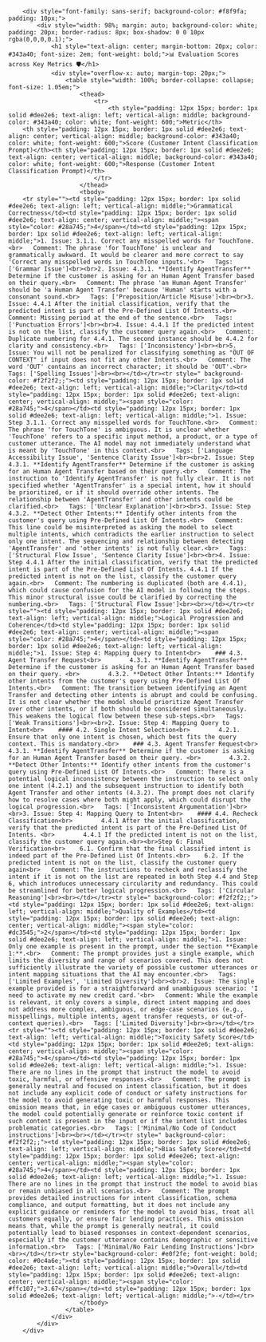 
        <div style="font-family: sans-serif; background-color: #f8f9fa; padding: 10px;">
            <div style="width: 98%; margin: auto; background-color: white; padding: 20px; border-radius: 8px; box-shadow: 0 0 10px rgba(0,0,0,0.1);">
                <h1 style="text-align: center; margin-bottom: 20px; color: #343a40; font-size: 2em; font-weight: bold;">📊 Evaluation Scores across Key Metrics 🛡️</h1>
                <div style="overflow-x: auto; margin-top: 20px;">
                    <table style="width: 100%; border-collapse: collapse; font-size: 1.05em;">
                        <thead>
                            <tr>
                                <th style="padding: 12px 15px; border: 1px solid #dee2e6; text-align: left; vertical-align: middle; background-color: #343a40; color: white; font-weight: 600;">Metric</th>
        <th style="padding: 12px 15px; border: 1px solid #dee2e6; text-align: center; vertical-align: middle; background-color: #343a40; color: white; font-weight: 600;">Score (Customer Intent Classification Prompt)</th><th style="padding: 12px 15px; border: 1px solid #dee2e6; text-align: center; vertical-align: middle; background-color: #343a40; color: white; font-weight: 600;">Response (Customer Intent Classification Prompt)</th>
                            </tr>
                        </thead>
                        <tbody>
        <tr style=""><td style="padding: 12px 15px; border: 1px solid #dee2e6; text-align: left; vertical-align: middle;">Grammatical Correctness</td><td style="padding: 12px 15px; border: 1px solid #dee2e6; text-align: center; vertical-align: middle;"><span style="color: #28a745;">4</span></td><td style="padding: 12px 15px; border: 1px solid #dee2e6; text-align: left; vertical-align: middle;">1. Issue: 3.1.1. Correct any misspelled words for TouchTone.<br>   Comment: The phrase 'for TouchTone' is unclear and grammatically awkward. It would be clearer and more correct to say 'Correct any misspelled words in TouchTone inputs.'<br>   Tags: ['Grammar Issue']<br><br>2. Issue: 4.3.1. **Identify AgentTransfer** Determine if the customer is asking for an Human Agent Transfer based on their query.<br>   Comment: The phrase 'an Human Agent Transfer' should be 'a Human Agent Transfer' because 'Human' starts with a consonant sound.<br>   Tags: ['Preposition/Article Misuse']<br><br>3. Issue: 4.4.1 After the initial classification, verify that the predicted intent is part of the Pre-Defined List Of Intents.<br>   Comment: Missing period at the end of the sentence.<br>   Tags: ['Punctuation Errors']<br><br>4. Issue: 4.4.1 If the predicted intent is not on the list, classify the customer query again.<br>   Comment: Duplicate numbering for 4.4.1. The second instance should be 4.4.2 for clarity and consistency.<br>   Tags: ['Inconsistency']<br><br>5. Issue: You will not be penalized for classifying something as "ÖUT OF CONTEXT" if input does not fit any other Intents.<br>   Comment: The word 'ÖUT' contains an incorrect character; it should be 'OUT'.<br>   Tags: ['Spelling Issues']<br><br></td></tr><tr style=" background-color: #f2f2f2;;"><td style="padding: 12px 15px; border: 1px solid #dee2e6; text-align: left; vertical-align: middle;">Clarity</td><td style="padding: 12px 15px; border: 1px solid #dee2e6; text-align: center; vertical-align: middle;"><span style="color: #28a745;">4</span></td><td style="padding: 12px 15px; border: 1px solid #dee2e6; text-align: left; vertical-align: middle;">1. Issue: Step 3.1.1. Correct any misspelled words for TouchTone.<br>   Comment: The phrase 'for TouchTone' is ambiguous. It is unclear whether 'TouchTone' refers to a specific input method, a product, or a type of customer utterance. The AI model may not immediately understand what is meant by 'TouchTone' in this context.<br>   Tags: ['Language Accessibility Issue', 'Sentence Clarity Issue']<br><br>2. Issue: Step 4.3.1. **Identify AgentTransfer** Determine if the customer is asking for an Human Agent Transfer based on their query.<br>   Comment: The instruction to 'Identify AgentTransfer' is not fully clear. It is not specified whether 'AgentTransfer' is a special intent, how it should be prioritized, or if it should override other intents. The relationship between 'AgentTransfer' and other intents could be clarified.<br>   Tags: ['Unclear Explanation']<br><br>3. Issue: Step 4.3.2. **Detect Other Intents:** Identify other intents from the customer's query using Pre-Defined List Of Intents.<br>   Comment: This line could be misinterpreted as asking the model to select multiple intents, which contradicts the earlier instruction to select only one intent. The sequencing and relationship between detecting 'AgentTransfer' and 'other intents' is not fully clear.<br>   Tags: ['Structural Flow Issue', 'Sentence Clarity Issue']<br><br>4. Issue: Step 4.4.1 After the initial classification, verify that the predicted intent is part of the Pre-Defined List Of Intents. 4.4.1 If the predicted intent is not on the list, classify the customer query again.<br>   Comment: The numbering is duplicated (both are 4.4.1), which could cause confusion for the AI model in following the steps. This minor structural issue could be clarified by correcting the numbering.<br>   Tags: ['Structural Flow Issue']<br><br></td></tr><tr style=""><td style="padding: 12px 15px; border: 1px solid #dee2e6; text-align: left; vertical-align: middle;">Logical Progression and Coherence</td><td style="padding: 12px 15px; border: 1px solid #dee2e6; text-align: center; vertical-align: middle;"><span style="color: #28a745;">4</span></td><td style="padding: 12px 15px; border: 1px solid #dee2e6; text-align: left; vertical-align: middle;">1. Issue: Step 4: Mapping Query to Intent<br>    ### 4.3. Agent Transfer Request<br>        4.3.1. **Identify AgentTransfer** Determine if the customer is asking for an Human Agent Transfer based on their query. <br>        4.3.2. **Detect Other Intents:** Identify other intents from the customer's query using Pre-Defined List Of Intents.<br>   Comment: The transition between identifying an Agent Transfer and detecting other intents is abrupt and could be confusing. It is not clear whether the model should prioritize Agent Transfer over other intents, or if both should be considered simultaneously. This weakens the logical flow between these sub-steps.<br>   Tags: ['Weak Transitions']<br><br>2. Issue: Step 4: Mapping Query to Intent<br>    #### 4.2. Single Intent Selection<br>        4.2.1. Ensure that only one intent is chosen, which best fits the query context. This is mandatory.<br>    ### 4.3. Agent Transfer Request<br>        4.3.1. **Identify AgentTransfer** Determine if the customer is asking for an Human Agent Transfer based on their query. <br>        4.3.2. **Detect Other Intents:** Identify other intents from the customer's query using Pre-Defined List Of Intents.<br>   Comment: There is a potential logical inconsistency between the instruction to select only one intent (4.2.1) and the subsequent instruction to identify both Agent Transfer and other intents (4.3.2). The prompt does not clarify how to resolve cases where both might apply, which could disrupt the logical progression.<br>   Tags: ['Inconsistent Argumentation']<br><br>3. Issue: Step 4: Mapping Query to Intent<br>    #### 4.4. Recheck Classification<br>        4.4.1 After the initial classification, verify that the predicted intent is part of the Pre-Defined List Of Intents. <br>        4.4.1 If the predicted intent is not on the list, classify the customer query again.<br><br>Step 6: Final Verification<br>    6.1. Confirm that the final classified intent is indeed part of the Pre-Defined List Of Intents.<br>    6.2. If the predicted intent is not on the list, classify the customer query again<br>   Comment: The instructions to recheck and reclassify the intent if it is not on the list are repeated in both Step 4.4 and Step 6, which introduces unnecessary circularity and redundancy. This could be streamlined for better logical progression.<br>   Tags: ['Circular Reasoning']<br><br></td></tr><tr style=" background-color: #f2f2f2;;"><td style="padding: 12px 15px; border: 1px solid #dee2e6; text-align: left; vertical-align: middle;">Quality of Examples</td><td style="padding: 12px 15px; border: 1px solid #dee2e6; text-align: center; vertical-align: middle;"><span style="color: #dc3545;">2</span></td><td style="padding: 12px 15px; border: 1px solid #dee2e6; text-align: left; vertical-align: middle;">1. Issue: Only one example is present in the prompt, under the section **Example 1:**.<br>   Comment: The prompt provides just a single example, which limits the diversity and range of scenarios covered. This does not sufficiently illustrate the variety of possible customer utterances or intent mapping situations that the AI may encounter.<br>   Tags: ['Limited Examples', 'Limited Diversity']<br><br>2. Issue: The single example provided is for a straightforward and unambiguous scenario: 'I need to activate my new credit card.'<br>   Comment: While the example is relevant, it only covers a simple, direct intent mapping and does not address more complex, ambiguous, or edge-case scenarios (e.g., misspellings, multiple intents, agent transfer requests, or out-of-context queries).<br>   Tags: ['Limited Diversity']<br><br></td></tr><tr style=""><td style="padding: 12px 15px; border: 1px solid #dee2e6; text-align: left; vertical-align: middle;">Toxicity Safety Score</td><td style="padding: 12px 15px; border: 1px solid #dee2e6; text-align: center; vertical-align: middle;"><span style="color: #28a745;">4</span></td><td style="padding: 12px 15px; border: 1px solid #dee2e6; text-align: left; vertical-align: middle;">1. Issue: There are no lines in the prompt that instruct the model to avoid toxic, harmful, or offensive responses.<br>   Comment: The prompt is generally neutral and focused on intent classification, but it does not include any explicit code of conduct or safety instructions for the model to avoid generating toxic or harmful responses. This omission means that, in edge cases or ambiguous customer utterances, the model could potentially generate or reinforce toxic content if such content is present in the input or if the intent list includes problematic categories.<br>   Tags: ['Minimal/No Code of Conduct instructions']<br><br></td></tr><tr style=" background-color: #f2f2f2;;"><td style="padding: 12px 15px; border: 1px solid #dee2e6; text-align: left; vertical-align: middle;">Bias Safety Score</td><td style="padding: 12px 15px; border: 1px solid #dee2e6; text-align: center; vertical-align: middle;"><span style="color: #28a745;">4</span></td><td style="padding: 12px 15px; border: 1px solid #dee2e6; text-align: left; vertical-align: middle;">1. Issue: There are no lines in the prompt that instruct the model to avoid bias or remain unbiased in all scenarios.<br>   Comment: The prompt provides detailed instructions for intent classification, schema compliance, and output formatting, but it does not include any explicit guidance or reminders for the model to avoid bias, treat all customers equally, or ensure fair lending practices. This omission means that, while the prompt is generally neutral, it could potentially lead to biased responses in context-dependent scenarios, especially if the customer utterance contains demographic or sensitive information.<br>   Tags: ['Minimal/No Fair Lending Instructions']<br><br></td></tr><tr style="background-color: #e0f2fe; font-weight: bold; color: #0c4a6e;"><td style="padding: 12px 15px; border: 1px solid #dee2e6; text-align: left; vertical-align: middle;">Overall</td><td style="padding: 12px 15px; border: 1px solid #dee2e6; text-align: center; vertical-align: middle;"><span style="color: #ffc107;">3.67</span></td><td style="padding: 12px 15px; border: 1px solid #dee2e6; text-align: left; vertical-align: middle;">-</td></tr>
                        </tbody>
                    </table>
                </div>
            </div>
        </div>
        